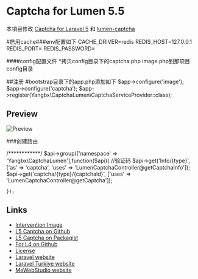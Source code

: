 # Captcha for Lumen 5.5

本項目修改 [Captcha for Laravel 5](https://github.com/mewebstudio/captcha) 和 [lumen-captcha](https://github.com/aishan/lumen-captcha)


#启用cache###env配置如下
CACHE_DRIVER=redis
REDIS_HOST=127.0.0.1
REDIS_PORT=
REDIS_PASSWORD=

####config配置文件
*拷贝config目录下的captcha.php image.php到那项目config目录

##注册
#bootstrap目录下的app.php添加如下
$app->configure('image');
$app->configure('captcha');
$app->register(Yangbx\CaptchaLumen\CaptchaServiceProvider::class);

## Preview
![Preview](http://i.imgur.com/HYtr744.png)

###创建路由

  /************/
    $api->group(['namespace' => 'Yangbx\CaptchaLumen'],function($api){
        //验证码
        $api->get('Info/{type}', ['as' => 'captcha', 'uses' => 'LumenCaptchaController@getCaptchaInfo']);
        $api->get('captcha/{type}/{captchaId}', ['uses' => 'LumenCaptchaController@getCaptcha']);
      
    });
## Links
* [Intervention Image](https://github.com/Intervention/image)
* [L5 Captcha on Github](https://github.com/mewebstudio/captcha)
* [L5 Captcha on Packagist](https://packagist.org/packages/mews/captcha)
* [For L4 on Github](https://github.com/mewebstudio/captcha/tree/master-l4)
* [License](http://www.opensource.org/licenses/mit-license.php)
* [Laravel website](http://laravel.com)
* [Laravel Turkiye website](http://www.laravel.gen.tr)
* [MeWebStudio website](http://www.mewebstudio.com)
